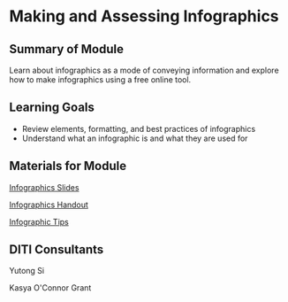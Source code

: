 <h1>Making and Assessing Infographics</h1>

<h2>Summary of Module</h2>

Learn about infographics as a mode of conveying information and explore how to make infographics using a free online tool.

<h2>Learning Goals</h2>

* Review elements, formatting, and best practices of infographics
* Understand what an infographic is and what they are used for

<h2>Materials for Module</h2>

[Infographics Slides](https://github.com/NULabNortheastern/digitalassignmentshowcase/blob/main/data-visualization/fa23-sondermann-grmn3800-infographics/Sondermann_Infographics_%20FA2023.pptx.pdf)

[Infographics Handout](https://github.com/NULabNortheastern/digitalassignmentshowcase/blob/main/data-visualization/fa23-sondermann-grmn3800-infographics/Infographics%20Tools%20Handout.docx.pdf)

[Infographic Tips](https://github.com/NULabNortheastern/digitalassignmentshowcase/blob/main/data-visualization/fa23-sondermann-grmn3800-infographics/Infographic%20Tips.pdf)

<h2>DITI Consultants</h2>

Yutong Si

Kasya O'Connor Grant
